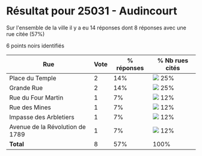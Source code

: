 # Résultat pour 25031 - Audincourt

Sur l'ensemble de la ville il y a eu 14 réponses dont 8 réponses avec une rue citée (57%)

6 points noirs identifiés

| Rue | Vote | % réponses | % Nb rues cités|
|-----|------|------------|----------------|
| Place du Temple | 2 | 14% | <img src="../../img/bar_25.gif" />&nbsp;25%|
| Grande Rue | 2 | 14% | <img src="../../img/bar_25.gif" />&nbsp;25%|
| Rue du Four Martin | 1 | 7% | <img src="../../img/bar_12.gif" />&nbsp;12%|
| Rue des Mines | 1 | 7% | <img src="../../img/bar_12.gif" />&nbsp;12%|
| Impasse des Arbletiers | 1 | 7% | <img src="../../img/bar_12.gif" />&nbsp;12%|
| Avenue de la Révolution de 1789 | 1 | 7% | <img src="../../img/bar_12.gif" />&nbsp;12%|
| **Total** | 8 | 57% | 100%|
